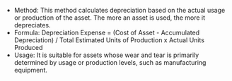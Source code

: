 - Method: This method calculates depreciation based on the actual usage or production of the asset. The more an asset is used, the more it depreciates.
- Formula: Depreciation Expense = (Cost of Asset - Accumulated Depreciation) / Total Estimated Units of Production x Actual Units Produced
- Usage: It is suitable for assets whose wear and tear is primarily determined by usage or production levels, such as manufacturing equipment.